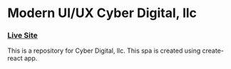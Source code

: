 # Modern UI/UX Cyber Digital, llc
### [Live Site](https://cyberdigitalllc.com/)

<!-- ![Modern UI/UX GPT-3](https://i.ibb.co/TR5LW9z/image.png) -->

This is a repository for Cyber Digital, llc. This spa is created using create-react app. 
